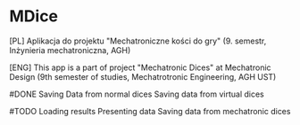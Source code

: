 # MDice
[PL] Aplikacja do projektu "Mechatroniczne kości do gry" (9. semestr, Inżynieria mechatroniczna, AGH)

[ENG] This app is a part of project "Mechatronic Dices" at Mechatronic Design (9th semester of studies, Mechatrotronic Engineering, AGH UST)

#DONE
Saving Data from normal dices
Saving data from virtual dices

#TODO
Loading results
Presenting data
Saving data from mechatronic dices
